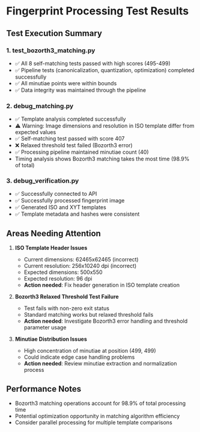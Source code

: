 # Fingerprint Processing Test Results

## Test Execution Summary

### 1. test_bozorth3_matching.py
- ✅ All 8 self-matching tests passed with high scores (495-499)
- ✅ Pipeline tests (canonicalization, quantization, optimization) completed successfully
- ✅ All minutiae points were within bounds
- ✅ Data integrity was maintained through the pipeline

### 2. debug_matching.py
- ✅ Template analysis completed successfully
- ⚠️ Warning: Image dimensions and resolution in ISO template differ from expected values
- ✅ Self-matching test passed with score 407
- ❌ Relaxed threshold test failed (Bozorth3 error)
- ✅ Processing pipeline maintained minutiae count (40)
- Timing analysis shows Bozorth3 matching takes the most time (98.9% of total)

### 3. debug_verification.py
- ✅ Successfully connected to API
- ✅ Successfully processed fingerprint image
- ✅ Generated ISO and XYT templates
- ✅ Template metadata and hashes were consistent

## Areas Needing Attention

1. **ISO Template Header Issues**
   - Current dimensions: 62465x62465 (incorrect)
   - Current resolution: 256x10240 dpi (incorrect)
   - Expected dimensions: 500x550
   - Expected resolution: 96 dpi
   - **Action needed**: Fix header generation in ISO template creation

2. **Bozorth3 Relaxed Threshold Test Failure**
   - Test fails with non-zero exit status
   - Standard matching works but relaxed threshold fails
   - **Action needed**: Investigate Bozorth3 error handling and threshold parameter usage

3. **Minutiae Distribution Issues**
   - High concentration of minutiae at position (499, 499)
   - Could indicate edge case handling problems
   - **Action needed**: Review minutiae extraction and normalization process

## Performance Notes

- Bozorth3 matching operations account for 98.9% of total processing time
- Potential optimization opportunity in matching algorithm efficiency
- Consider parallel processing for multiple template comparisons 